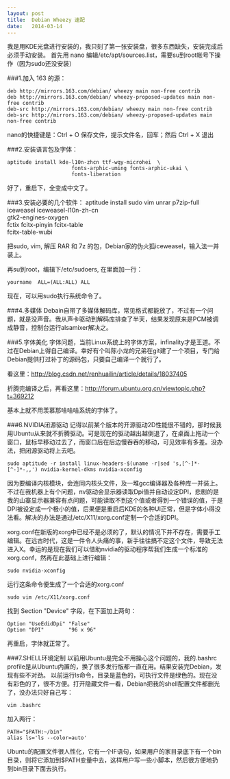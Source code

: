 ```yaml
---
layout: post
title:  Debian Wheezy 速配
date:   2014-03-14
---
```


我是用KDE光盘进行安装的，我只刻了第一张安装盘，很多东西缺失，安装完成后必须手动安装。
首先用 nano 编辑/etc/apt/sources.list，需要su到root帐号下操作（因为sudo还没安装）

###1.加入 163 的源：

    deb http://mirrors.163.com/debian/ wheezy main non-free contrib
    deb http://mirrors.163.com/debian/ wheezy-proposed-updates main non-free contrib
    deb-src http://mirrors.163.com/debian/ wheezy main non-free contrib
    deb-src http://mirrors.163.com/debian/ wheezy-proposed-updates main non-free contrib
    
nano的快捷键是：Ctrl + O 保存文件，提示文件名，回车；然后 Ctrl + X 退出

    
###2.安装语言包及字体：

    aptitude install kde-l10n-zhcn ttf-wqy-microhei  \
                         fonts-arphic-uming fonts-arphic-ukai \
                         fonts-liberation

好了，重启下，全变成中文了。

###3.安装必要的几个软件：
    aptitude install  sudo vim unrar p7zip-full \
                      iceweasel iceweasel-l10n-zh-cn \
                      gtk2-engines-oxygen \
                      fctix fcitx-pinyin fcitx-table \
                      fcitx-table-wubi

把sudo, vim, 解压 RAR 和 7z 的包，Debian家的伪火狐iceweasel，输入法一并装上。
                      
再su到root，编辑下/etc/sudoers, 在里面加一行：

    yourname  ALL=(ALL:ALL) ALL

现在，可以用sudo执行系统命令了。

###4.多媒体
Debain自带了多媒体解码库，常见格式都能放了，不过有一个问题，就是没声音。我从声卡驱动到解码库排查了半天，结果发现原来是PCM被调成静音，控制台运行alsamixer解决之。

###5.字体美化
字体问题，当前Linux系统上的字体方案，infinality才是王道。不过在Debian上得自己编译。幸好有个叫陈小龙的兄弟在git建了一个项目，专门给Debian提供打过补丁的源码包，只要自己编译一个就行了。

看这里：<http://blog.csdn.net/renhuailin/article/details/18037405>

折腾完编译之后，再看这里：<http://forum.ubuntu.org.cn/viewtopic.php?t=369212>

基本上就不用羡慕那啥啥啥系统的字体了。

###6.NVIDIA闭源驱动
记得以前某个版本的开源驱动2D性能很不错的，那时候我用Ubuntu从来就不折腾驱动。可是现在的驱动越出越倒退了，在桌面上拖动一个窗口，鼠标早移动过去了，而窗口后在后边慢吞吞的移动，可见效率有多差。没办法，把闭源驱动将上去吧。

    sudo aptitude -r install linux-headers-$(uname -r|sed 's,[^-]*-[^-]*-,,') nvidia-kernel-dkms nvidia-xconfig
    
因为要编译内核模块，会连同内核头文件，及一堆gcc编译器及各种库一并装上。
不过在我机器上有个问题，nv驱动会显示器读取Dpi值并自动设定DPI，悲剧的是我的山寨显示器兼容有点问题，可能读取不到这个值或者得到一个错误的值，于是DPI被设定成一个极小的值，后果便是重启后KDE的各种UI正常，但是字体小得没法看。解决的办法是通过/etc/X11/xorg.conf定制一个合适的DPI。

xorg.conf在新版的xorg中已经不是必须的了，默认的情况下并不存在，需要手工编辑。在远古时代，这是一件令人头痛的事，新手往往搞不定这个文件，导致无法进入X。幸运的是现在我们可以借助nvidia的驱动程序帮我们生成一个标准的xorg.conf，然再在此基础上进行编辑：

    sudo nvidia-xconfig
    
运行这条命令便生成了一个合适的xorg.conf

    sudo vim /etc/X11/xorg.conf

找到 Section "Device" 字段，在下面加上两句：

    Option "UseEdidDpi" "False"
    Option "DPI"        "96 x 96"
    
再重启，字体就正常了。

###7.SHELL环境定制
以前用Ubuntu是完全不用操心这个问题的，我的.bashrc profile是从Ubuntu内置的，换了很多发行版都一直在用。结果安装完Debian，发现有些不对劲。
以前运行ls命令，目录是蓝色的，可执行文件是绿色的。现在没有彩色的了，很不方便。打开隐藏文件一看，Debian把我的shell配置文件都删光了，没办法只好自己写：

    vim .bashrc

加入两行：

    PATH="$PATH:~/bin"
    alias ls='ls --color=auto'
    
Ubuntu的配置文件很人性化，它有一个IF语句，如果用户的家目录底下有一个bin目录，则将它添加到$PATH变量中去，这样用户写一些小脚本，然后很方便地扔到bin目录下面去执行。